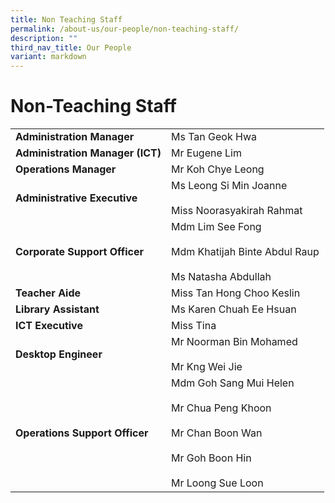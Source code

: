 ```yaml
---
title: Non Teaching Staff
permalink: /about-us/our-people/non-teaching-staff/
description: ""
third_nav_title: Our People
variant: markdown
---
```

# **Non-Teaching Staff**

|  	|  	|
|---	|---	|
| **Administration   Manager** 	| Ms Tan Geok Hwa 	|
| **Administration   Manager (ICT)** 	| Mr Eugene Lim 	|
| **Operations   Manager** 	| Mr Koh Chye Leong 	|
| **Administrative   Executive** 	| Ms Leong Si Min Joanne<br>     <br>Miss Noorasyakirah Rahmat 	|
| **Corporate Support Officer** 	| Mdm Lim See Fong<br>     <br>Mdm Khatijah Binte Abdul Raup <br> <br>Ms Natasha Abdullah 	|
| **Teacher   Aide** 	| Miss Tan Hong Choo Keslin 	|
| **Library   Assistant** 	| Ms Karen Chuah Ee Hsuan 	|
| **ICT   Executive** 	| Miss Tina 	|
| **Desktop   Engineer** 	| Mr   Noorman Bin Mohamed<br>     <br>     Mr Kng Wei Jie 	|
| **Operations   Support Officer** 	| Mdm Goh Sang Mui Helen<br>     <br>Mr Chua Peng Khoon<br>     <br>Mr Chan Boon Wan<br>   <br>Mr Goh Boon Hin<br>  <br>Mr Loong Sue Loon	|